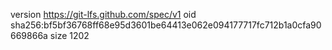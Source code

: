 version https://git-lfs.github.com/spec/v1
oid sha256:bf5bf36768ff68e95d3601be64413e062e094177717fc712b1a0cfa90669866a
size 1202
